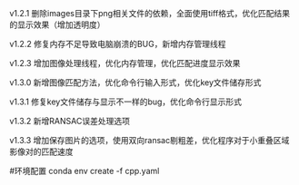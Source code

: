 v1.2.1 删除images目录下png相关文件的依赖，全面使用tiff格式，优化匹配结果的显示效果（增加透明度）

v1.2.2 修复内存不足导致电脑崩溃的BUG，新增内存管理线程

v1.2.3 增加图像处理线程，优化内存管理，优化匹配进度显示效果

v1.3.0 新增图像匹配方法，优化命令行输入形式，优化key文件储存形式

v1.3.1 修复key文件储存与显示不一样的bug，优化命令行显示形式

v1.3.2 新增RANSAC误差处理选项

v1.3.3 增加保存图片的选项，使用双向ransac剔粗差，优化程序对于小重叠区域影像对的匹配速度

#环境配置
conda env create -f cpp.yaml
